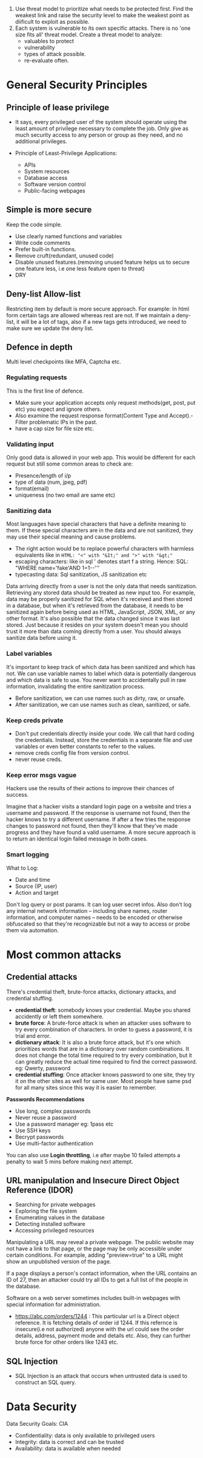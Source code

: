 
1. Use threat model to prioritize what needs to be protected first. Find the weakest link and raise the security level to make the weakest point as diificult to exploit as possible.
2. Each system is vulnerable to its own specific  attacks. There is no 'one size fits all' threat model. Create a threat model to analyze:
    - valuables to protect
    - vulnerability
    - types of attack possible.
    - re-evaluate often.


# General Security Principles

## Principle of lease privilege
- It says, every privileged user of the system should operate using the least amount of privilege necessary to complete the job. Only give as much security access to any person or group as they need, and no additional privileges.

- Principle of Least-Privilege Applications:
    - APIs
    - System resources
    - Database access
    - Software version control
    - Public-facing webpages        

## Simple is more secure

Keep the code simple.
- Use clearly named functions and variables 
- Write code comments 
- Prefer built-in functions. 
- Remove cruft(redundant, unused code)
- Disable unused features.(removing unused feature helps us to secure one feature less, i.e one less feature open to threat)
- DRY

## Deny-list Allow-list

Restricting item by default is more secure approach. 
For example: In html form certain tags are allowed whereas rest are not. If we maintain a deny-list, it will be a lot of tags, also if a new tags gets introduced, we need to make sure we update the deny list. 

## Defence in depth
Multi level checkpoints like MFA, Captcha etc.

### Regulating requests
 This is the first line of defence. 
 - Make sure your application accepts only request methods(get, post, put etc) you expect and ignore others. 
 - Also examine the request response format(Content Type and Accept).- Filter problematic IPs in the past.
 - have a cap size for file size etc.

### Validating input
 Only good data is allowed in your web app. This would be different for each request but still some common areas to check are: 
 - Presence/length of i/p
 - type of data (num, jpeg, pdf)
 - format(email)
 - uniqueness (no two email are same etc)

### Sanitizing data
Most languages have special characters that have a definite meaning to them. If these special characters are in the data and are not sanitized, they may use their special meaning and cause problems. 

- The right action would be to replace powerful characters with harmless equivalents like in  `HTML: "<" with "&It;" and ">" with "&gt;"`
- escaping characters: like in sql ' denotes start f a string. Hence: SQL: "WHERE name='fake\'AND 1=1--'''
- typecasting data: Sql sanitization, JS sanitization etc

Data arriving directly from a user is not the only data that needs sanitization. Retrieving any stored data should be treated as new input too. For example, data may be properly sanitized for SQL when it's received and then stored in a database, but when it's retrieved from the database, it needs to be sanitized again before being used as HTML, JavaScript, JSON, XML, or any other format. It's also possible that the data changed since it was last stored. Just because it resides on your system doesn't mean you should trust it more than data coming directly from a user. You should always sanitize data before using it. 

### Label variables

It's important to keep track of which data has been sanitized and which has not. We can use variable names to label which data is potentially dangerous and which data is safe to use. You never want to accidentally pull in raw information, invalidating the entire sanitization process.
- Before sanitization, we can use names such as dirty, raw, or unsafe. 
- After sanitization, we can use names such as clean, sanitized, or safe.

### Keep creds private

- Don't put credentials directly inside your code. We call that hard coding the credentials. Instead, store the credentials in a separate file and use variables or even better constants to refer to the values.
- remove creds config file from version control.
- never reuse creds.

### Keep error msgs vague
Hackers use the results of their actions to improve their chances of success.

Imagine that a hacker visits a standard login page on a website and tries a username and password. If the response is username not found, then the hacker knows to try a different username. If after a few tries the response changes to password not found, then they'll know that they've made progress and they have found a valid username. A more secure approach is to return an identical login failed message in both cases. 

### Smart logging

What to Log:
- Date and time
- Source (IP, user)
- Action and target

Don't log query or post params. It can log user secret infos.
Also don't log any internal network information – including share names, router information, and computer names – needs to be encoded or otherwise obfuscated so that they're recognizable but not a way to access or probe them via automation.


# Most common attacks

## Credential attacks
There's credential theft, brute-force attacks, dictionary attacks, and credential stuffing.

- **credential theft**: somebody knows your credential. Maybe you shared accidently or left them somewhere.
- **brute force**: A brute-force attack is when an attacker uses software to try every combination of characters. In order to guess a password, it is trial and error. 
- **dictionary attack**: It is also a brute force attack, but it's one which prioritizes words that are in a dictionary over random combinations. It does not change the total time required to try every combination, but it can greatly reduce the actual time required to find the correct password.  eg: Qwerty, password
- **credential stuffing**: Once attacker knows password to one site, they try it on the other sites as well for same user. Most people have same psd for all many sites since this way it  is easier to remember.

**Passwords Recommendations**
- Use long, complex passwords
- Never reuse a password
- Use a password manager eg: 1pass etc
- Use SSH keys
- Becrypt passwords
- Use multi-factor authentication

You can also use **Login throttling**, i.e after maybe 10 failed attempts a penalty to wait 5 mins before making next attempt.

## URL manipulation and Insecure Direct Object Reference (IDOR)

- Searching for private webpages
- Exploring the file system
- Enumerating values in the database
- Detecting installed software
- Accessing privileged resources

Manipulating a URL may reveal a private webpage. The public website may not have a link to that page, or the page may be only accessible under certain conditions. For example, adding "preview=true" to a URL might show an unpublished version of the page. 

If a page displays a person's contact information, when the URL contains an ID of 27, then an attacker could try all IDs to get a full list of the people in the database. 

Software on a web server sometimes includes built-in webpages with special information for administration. 

- https://abc.com/orders/1244 : This particular url is a Direct object reference. It is fetching details of order id 1244. If this refernce is insecure(i.e not authorized) anyone with the url could see the order details, address, payment mode and details etc. Also, they can further brute force for other orders like 1243 etc. 

## SQL Injection
- SQL Injection is an attack that occurs when untrusted data is used to construct an SQL query.



# Data Security

Data Security Goals: CIA
- Confidentiality: data is only available to privileged users
- Integrity: data is correct and can be trusted
- Availability: data is available when needed


